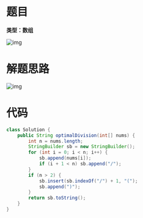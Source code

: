 # 题目

**类型：数组**



![img](https://cdn.nlark.com/yuque/0/2022/png/2941598/1646461368886-e159b133-4644-4401-b9f5-b9ba0340b276.png)

# 解题思路

![img](https://cdn.nlark.com/yuque/0/2022/png/2941598/1646463030114-88c8930a-30b4-4d75-947d-57ab63963e66.png)

# 代码

```java
class Solution {
    public String optimalDivision(int[] nums) {
        int n = nums.length;
        StringBuilder sb = new StringBuilder();
        for (int i = 0; i < n; i++) {
            sb.append(nums[i]);
            if (i + 1 < n) sb.append("/");
        }
        if (n > 2) {
            sb.insert(sb.indexOf("/") + 1, "(");
            sb.append(")");
        }
        return sb.toString();
    }
}
```